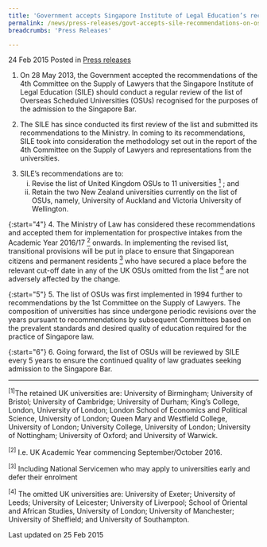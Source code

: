 ```yaml
---
title: 'Government accepts Singapore Institute of Legal Education’s recommendations on Overseas Scheduled Universities list'
permalink: /news/press-releases/govt-accepts-sile-recommendations-on-osu-list/
breadcrumbs: 'Press Releases'

---
```



24 Feb 2015 Posted in [Press releases](/news/press-releases)

1. On 28 May 2013, the Government accepted the recommendations of the 4th Committee on the Supply of Lawyers that the Singapore Institute of Legal Education (SILE) should conduct a regular review of the list of Overseas Scheduled Universities (OSUs) recognised for the purposes of the admission to the Singapore Bar. 


2. The SILE has since conducted its first review of the list and submitted its recommendations to the Ministry. In coming to its recommendations, SILE took into consideration the methodology set out in the report of the 4th Committee on the Supply of Lawyers and representations from the universities.

<ol start="3">
<li>SILE’s recommendations are to:

<ol style="list-style-type: lower-roman">
<li>Revise the list of United Kingdom OSUs to 11 universities <a href="#universities"><sup>1</sup></a> ; and</li>

<li>Retain the two New Zealand universities currently on the list of OSUs, namely, University of Auckland and Victoria University of Wellington. </li>
</ol>

</li>
</ol>


{:start="4"}
4. The Ministry of Law has considered these recommendations and accepted them for implementation for prospective intakes from the Academic Year 2016/17 <a href="#onwards"><sup>2</sup></a> onwards. In implementing the revised list, transitional provisions will be put in place to ensure that Singaporean citizens and permanent residents <a href="#residents"><sup>3</sup></a> who have secured a place before the relevant cut-off date in any of the UK OSUs omitted from the list <a href="#list"><sup>4</sup></a> are not adversely affected by the change.   

{:start="5"}
5. The list of OSUs was first implemented in 1994 further to recommendations by the 1st Committee on the Supply of Lawyers. The composition of universities has since undergone periodic revisions over the years pursuant to recommendations by subsequent Committees based on the prevalent standards and desired quality of education required for the practice of Singapore law.  

{:start="6"}
6. Going forward, the list of OSUs will be reviewed by SILE every 5 years to ensure the continued quality of law graduates seeking admission to the Singapore Bar.

---

<p id="universities"><sup>[1]</sup>The retained UK universities are: University of Birmingham; University of Bristol; University of Cambridge; University of Durham; King’s College, London, University of London; London School of Economics and Political Science, University of London; Queen Mary and Westfield College, University of London; University College, University of London; University of Nottingham; University of Oxford; and University of Warwick.</p>

<p id="onwards"><sup>[2]</sup> I.e. UK Academic Year commencing September/October 2016.</p>

<p id="residents"><sup>[3]</sup> Including National Servicemen who may apply to universities early and defer their enrolment</p>

<p id="list"><sup>[4]</sup> The omitted UK universities are: University of Exeter; University of Leeds; University of Leicester; University of Liverpool; School of Oriental and African Studies, University of London;  University of Manchester; University of Sheffield; and University of Southampton.</p>

<p class="right-side-updated">Last updated on 25 Feb 2015</p>
